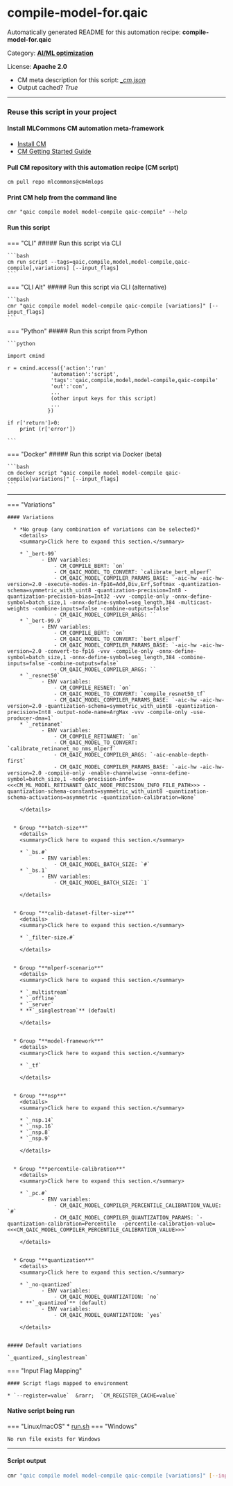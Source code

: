 # compile-model-for.qaic
Automatically generated README for this automation recipe: **compile-model-for.qaic**

Category: **[AI/ML optimization](..)**

License: **Apache 2.0**


* CM meta description for this script: *[_cm.json](https://github.com/mlcommons/cm4mlops/tree/main/script/compile-model-for.qaic/_cm.json)*
* Output cached? *True*

---
### Reuse this script in your project

#### Install MLCommons CM automation meta-framework

* [Install CM](https://docs.mlcommons.org/ck/install)
* [CM Getting Started Guide](https://docs.mlcommons.org/ck/getting-started/)

#### Pull CM repository with this automation recipe (CM script)

```cm pull repo mlcommons@cm4mlops```

#### Print CM help from the command line

````cmr "qaic compile model model-compile qaic-compile" --help````

#### Run this script

=== "CLI"
    ##### Run this script via CLI

    ```bash
    cm run script --tags=qaic,compile,model,model-compile,qaic-compile[,variations] [--input_flags]
    ```
=== "CLI Alt"
    ##### Run this script via CLI (alternative)


    ```bash
    cmr "qaic compile model model-compile qaic-compile [variations]" [--input_flags]
    ```

=== "Python"
    ##### Run this script from Python


    ```python

    import cmind

    r = cmind.access({'action':'run'
                  'automation':'script',
                  'tags':'qaic,compile,model,model-compile,qaic-compile'
                  'out':'con',
                  ...
                  (other input keys for this script)
                  ...
                 })

    if r['return']>0:
        print (r['error'])

    ```


=== "Docker"
    ##### Run this script via Docker (beta)

    ```bash
    cm docker script "qaic compile model model-compile qaic-compile[variations]" [--input_flags]
    ```
___

=== "Variations"


    #### Variations

      * *No group (any combination of variations can be selected)*
        <details>
        <summary>Click here to expand this section.</summary>

        * `_bert-99`
               - ENV variables:
                   - CM_COMPILE_BERT: `on`
                   - CM_QAIC_MODEL_TO_CONVERT: `calibrate_bert_mlperf`
                   - CM_QAIC_MODEL_COMPILER_PARAMS_BASE: `-aic-hw -aic-hw-version=2.0 -execute-nodes-in-fp16=Add,Div,Erf,Softmax -quantization-schema=symmetric_with_uint8 -quantization-precision=Int8 -quantization-precision-bias=Int32 -vvv -compile-only -onnx-define-symbol=batch_size,1 -onnx-define-symbol=seg_length,384 -multicast-weights -combine-inputs=false -combine-outputs=false`
                   - CM_QAIC_MODEL_COMPILER_ARGS: ``
        * `_bert-99.9`
               - ENV variables:
                   - CM_COMPILE_BERT: `on`
                   - CM_QAIC_MODEL_TO_CONVERT: `bert_mlperf`
                   - CM_QAIC_MODEL_COMPILER_PARAMS_BASE: `-aic-hw -aic-hw-version=2.0 -convert-to-fp16 -vvv -compile-only -onnx-define-symbol=batch_size,1 -onnx-define-symbol=seg_length,384 -combine-inputs=false -combine-outputs=false`
                   - CM_QAIC_MODEL_COMPILER_ARGS: ``
        * `_resnet50`
               - ENV variables:
                   - CM_COMPILE_RESNET: `on`
                   - CM_QAIC_MODEL_TO_CONVERT: `compile_resnet50_tf`
                   - CM_QAIC_MODEL_COMPILER_PARAMS_BASE: `-aic-hw -aic-hw-version=2.0 -quantization-schema=symmetric_with_uint8 -quantization-precision=Int8 -output-node-name=ArgMax -vvv -compile-only -use-producer-dma=1`
        * `_retinanet`
               - ENV variables:
                   - CM_COMPILE_RETINANET: `on`
                   - CM_QAIC_MODEL_TO_CONVERT: `calibrate_retinanet_no_nms_mlperf`
                   - CM_QAIC_MODEL_COMPILER_ARGS: `-aic-enable-depth-first`
                   - CM_QAIC_MODEL_COMPILER_PARAMS_BASE: `-aic-hw -aic-hw-version=2.0 -compile-only -enable-channelwise -onnx-define-symbol=batch_size,1 -node-precision-info=<<<CM_ML_MODEL_RETINANET_QAIC_NODE_PRECISION_INFO_FILE_PATH>>> -quantization-schema-constants=symmetric_with_uint8 -quantization-schema-activations=asymmetric -quantization-calibration=None`

        </details>


      * Group "**batch-size**"
        <details>
        <summary>Click here to expand this section.</summary>

        * `_bs.#`
               - ENV variables:
                   - CM_QAIC_MODEL_BATCH_SIZE: `#`
        * `_bs.1`
               - ENV variables:
                   - CM_QAIC_MODEL_BATCH_SIZE: `1`

        </details>


      * Group "**calib-dataset-filter-size**"
        <details>
        <summary>Click here to expand this section.</summary>

        * `_filter-size.#`

        </details>


      * Group "**mlperf-scenario**"
        <details>
        <summary>Click here to expand this section.</summary>

        * `_multistream`
        * `_offline`
        * `_server`
        * **`_singlestream`** (default)

        </details>


      * Group "**model-framework**"
        <details>
        <summary>Click here to expand this section.</summary>

        * `_tf`

        </details>


      * Group "**nsp**"
        <details>
        <summary>Click here to expand this section.</summary>

        * `_nsp.14`
        * `_nsp.16`
        * `_nsp.8`
        * `_nsp.9`

        </details>


      * Group "**percentile-calibration**"
        <details>
        <summary>Click here to expand this section.</summary>

        * `_pc.#`
               - ENV variables:
                   - CM_QAIC_MODEL_COMPILER_PERCENTILE_CALIBRATION_VALUE: `#`
                   - CM_QAIC_MODEL_COMPILER_QUANTIZATION_PARAMS: `-quantization-calibration=Percentile  -percentile-calibration-value=<<<CM_QAIC_MODEL_COMPILER_PERCENTILE_CALIBRATION_VALUE>>>`

        </details>


      * Group "**quantization**"
        <details>
        <summary>Click here to expand this section.</summary>

        * `_no-quantized`
               - ENV variables:
                   - CM_QAIC_MODEL_QUANTIZATION: `no`
        * **`_quantized`** (default)
               - ENV variables:
                   - CM_QAIC_MODEL_QUANTIZATION: `yes`

        </details>


    ##### Default variations

    `_quantized,_singlestream`
=== "Input Flag Mapping"


    #### Script flags mapped to environment

    * `--register=value`  &rarr;  `CM_REGISTER_CACHE=value`




#### Native script being run
=== "Linux/macOS"
     * [run.sh](https://github.com/mlcommons/cm4mlops/tree/main/script/compile-model-for.qaic/run.sh)
=== "Windows"

    No run file exists for Windows
___
#### Script output
```bash
cmr "qaic compile model model-compile qaic-compile [variations]" [--input_flags] -j
```